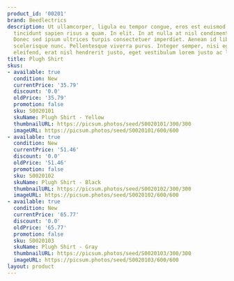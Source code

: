```yaml
---
product_id: '00201'
brand: Beedlectrics
description: Ut ullamcorper, ligula eu tempor congue, eros est euismod turpis, id
  tincidunt sapien risus a quam. In elit. In at nulla at nisl condimentum aliquet.
  Donec sed ipsum ultrices turpis consectetuer imperdiet. Aenean id libero. Cras mollis
  scelerisque nunc. Pellentesque viverra purus. Integer semper, nisi eget suscipit
  eleifend, erat nisl hendrerit justo, eget vestibulum lorem justo ac leo.
title: Plugh Shirt
skus:
- available: true
  condition: New
  currentPrice: '35.79'
  discount: '0.0'
  oldPrice: '35.79'
  promotion: false
  sku: S0020101
  skuName: Plugh Shirt - Yellow
  thumbnailURL: https://picsum.photos/seed/S0020101/300/300
  imageURL: https://picsum.photos/seed/S0020101/600/600
- available: true
  condition: New
  currentPrice: '51.46'
  discount: '0.0'
  oldPrice: '51.46'
  promotion: false
  sku: S0020102
  skuName: Plugh Shirt - Black
  thumbnailURL: https://picsum.photos/seed/S0020102/300/300
  imageURL: https://picsum.photos/seed/S0020102/600/600
- available: true
  condition: New
  currentPrice: '65.77'
  discount: '0.0'
  oldPrice: '65.77'
  promotion: false
  sku: S0020103
  skuName: Plugh Shirt - Gray
  thumbnailURL: https://picsum.photos/seed/S0020103/300/300
  imageURL: https://picsum.photos/seed/S0020103/600/600
layout: product
---
```

